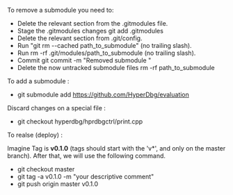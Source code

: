 To remove a submodule you need to:

- Delete the relevant section from the .gitmodules file.
- Stage the .gitmodules changes git add .gitmodules
- Delete the relevant section from .git/config.
- Run "git rm --cached path_to_submodule" (no trailing slash).
- Run rm -rf .git/modules/path_to_submodule (no trailing slash).
- Commit git commit -m "Removed submodule <name>"
- Delete the now untracked submodule files rm -rf path_to_submodule

To add a submodule :
- git submodule add https://github.com/HyperDbg/evaluation

Discard changes on a special file :
- git checkout hyperdbg/hprdbgctrl/print.cpp
  
To realse (deploy) :
  
 Imagine Tag is **v0.1.0** (tags should start with the 'v*', and only on the master branch). After that, we will use the following command.
- git checkout master
- git tag -a v0.1.0 -m "your descriptive comment"
- git push origin master v0.1.0
 

